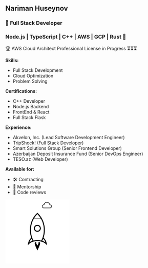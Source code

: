 ## Nariman Huseynov

### 🚀 Full Stack Developer 
### Node.js | TypeScript | C++ | AWS | GCP | Rust 🦀

🏆 AWS Cloud Architect Professional License in Progress ⏳⏳⏳ 

**Skills:** 
- Full Stack Development
- Cloud Optimization
- Problem Solving  

**Certifications:**  
- C++ Developer
- Node.js Backend
- FrontEnd & React
- Full Stack Flask

**Experience:**  
- Akvelon, Inc. (Lead Software Development Engineer)  
- TripShock! (Full Stack Developer)  
- Smart Solutions Group (Senior Frontend Developer)  
- Azerbaijan Deposit Insurance Fund (Senior DevOps Engineer)  
- TESO.az (Web Developer)  

**Available for:**
- 🛠️ Contracting
- 🤝 Mentorship
- 📝 Code reviews

<!--   ![coding](./giphy.gif) -->
  <!-- ![code](./code.gif)-->
<!-- ![js code](./js.gif) -->
<!-- ![space man on the rocket](./stationaryspaceman.gif) -->
<!-- ![rocket](./rocket.gif) -->

<img
src="https://github.com/hnariman/hnariman/blob/master/rocket.gif"
alt="rocket"
height="200"
width="200"
/>
<!-- <img
src="https://github.com/hnariman/hnariman/blob/master/stationaryspaceman.gif"
alt="happy spaceman"
height="200"
width="266"
/> -->
